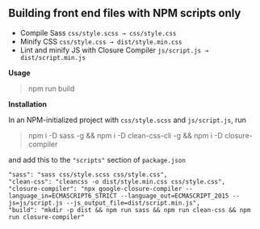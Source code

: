 ## Building front end files with NPM scripts only

- Compile Sass `css/style.scss → css/style.css`
- Minify CSS `css/style.css → dist/style.min.css`
- Lint and minify JS with Closure Compiler `js/script.js → dist/script.min.js`

**Usage**

> npm run build

**Installation**

In an NPM-initialized project with `css/style.scss` and `js/script.js`, run

> npm i -D sass -g && npm i -D clean-css-cli -g && npm i -D closure-compiler

and add this to the `"scripts"` section of `package.json`

    "sass": "sass css/style.scss css/style.css",
    "clean-css": "cleancss -o dist/style.min.css css/style.css",
    "closure-compiler": "npx google-closure-compiler --language_in=ECMASCRIPT6_STRICT --language_out=ECMASCRIPT_2015 --js=js/script.js --js_output_file=dist/script.min.js",
    "build": "mkdir -p dist && npm run sass && npm run clean-css && npm run closure-compiler"
